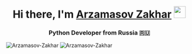 <h1 align="center">Hi there, I'm <a href="https://github.com/Arzamasov-Zakhar" target="_blank">Arzamasov Zakhar</a> 
<img src="https://github.com/blackcater/blackcater/raw/main/images/Hi.gif" height="32"/></h1>
<h3 align="center">Python Developer from Russia 🇷🇺</h3>

<p><img src="https://github-readme-stats.vercel.app/api?username=Arzamasov-Zakhar&theme=dark&show_icons=true&locale=en" alt="Arzamasov-Zakhar" />
<img src="https://github-readme-stats.vercel.app/api/top-langs?username=Arzamasov-Zakhar&theme=dark&show_icons=true&locale=en&layout=compact" alt="Arzamasov-Zakhar" />
</p>
<!--
**Arzamasov-Zakhar/Arzamasov-Zakhar** is a ✨ _special_ ✨ repository because its `README.md` (this file) appears on your GitHub profile.

Here are some ideas to get you started:

- 🔭 I’m currently working on ...
- 🌱 I’m currently learning ...
- 👯 I’m looking to collaborate on ...
- 🤔 I’m looking for help with ...
- 💬 Ask me about ...
- 📫 How to reach me: ...
- 😄 Pronouns: ...
- ⚡ Fun fact: ...
-->
